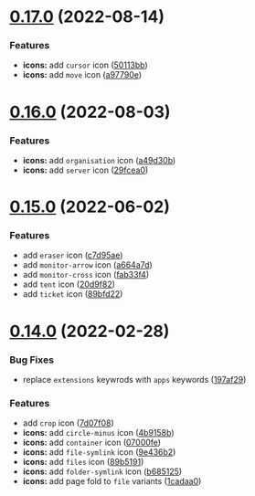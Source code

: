 # [0.17.0](https://github.com/jaynewey/charm-icons/compare/v0.16.0...v0.17.0) (2022-08-14)


### Features

* **icons:** add `cursor` icon ([50113bb](https://github.com/jaynewey/charm-icons/commit/50113bb4921dc642e17fdbcac70237fbe0b2cd89))
* **icons:** add `move` icon ([a97790e](https://github.com/jaynewey/charm-icons/commit/a97790e4aa66eb83b98d7840e73bb152b43ccc4a))

# [0.16.0](https://github.com/jaynewey/charm-icons/compare/v0.15.0...v0.16.0) (2022-08-03)


### Features

* **icons:** add `organisation` icon ([a49d30b](https://github.com/jaynewey/charm-icons/commit/a49d30b7dc7e5941545e2008ab0738ede288ba8b))
* **icons:** add `server` icon ([29fcea0](https://github.com/jaynewey/charm-icons/commit/29fcea0e8f97b47decb36f2d519574fa1837cb81))

# [0.15.0](https://github.com/jaynewey/charm-icons/compare/v0.14.0...v0.15.0) (2022-06-02)


### Features

* add `eraser` icon ([c7d95ae](https://github.com/jaynewey/charm-icons/commit/c7d95ae28df57a5d9b0b365cc7938dfa0d7dd517))
* add `monitor-arrow` icon ([a664a7d](https://github.com/jaynewey/charm-icons/commit/a664a7d41db845f3e6eb04028dc1a8d8e89fa6b1))
* add `monitor-cross` icon ([fab33f4](https://github.com/jaynewey/charm-icons/commit/fab33f49f37ce6ba4841cd282ce2f1cefdef76b9))
* add `tent` icon ([20d9f82](https://github.com/jaynewey/charm-icons/commit/20d9f821f64a5ced614d6fd001c03266584d5a36))
* add `ticket` icon ([89bfd22](https://github.com/jaynewey/charm-icons/commit/89bfd22e0dee7146f347dcd8b372efbaf629856e))

# [0.14.0](https://github.com/jaynewey/charm-icons/compare/v0.13.0...v0.14.0) (2022-02-28)


### Bug Fixes

* replace `extensions` keywrods with `apps` keywords ([197af29](https://github.com/jaynewey/charm-icons/commit/197af29fedcd32e1ab3a8f8fd36886e0d32b39eb))


### Features

* add `crop` icon ([7d07f08](https://github.com/jaynewey/charm-icons/commit/7d07f08f7176afad8c3061d8efa91235346b910e))
* **icons:** add `circle-minus` icon ([4b9158b](https://github.com/jaynewey/charm-icons/commit/4b9158bc97c60996034d57cd26ed22df9d21f56f))
* **icons:** add `container` icon ([07000fe](https://github.com/jaynewey/charm-icons/commit/07000fe8e8e70ec10f8814e37f7181918b2d46e0))
* **icons:** add `file-symlink` icon ([9e436b2](https://github.com/jaynewey/charm-icons/commit/9e436b26e197bb1219aa22b04a6494d4b9582fa2))
* **icons:** add `files` icon ([89b5191](https://github.com/jaynewey/charm-icons/commit/89b5191a7aaf2ecf2e1277cb07fdc5b18ce33449))
* **icons:** add `folder-symlink` icon ([b685125](https://github.com/jaynewey/charm-icons/commit/b6851252a20690bb6e21bfb3f2096a5a73c666f1))
* **icons:** add page fold to `file` variants ([1cadaa0](https://github.com/jaynewey/charm-icons/commit/1cadaa0fcdb0b11274b1f050211ef1c5acb16ef9))
